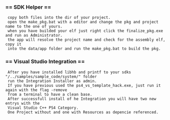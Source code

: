 ### == SDK Helper ==
     copy both files into the dir of your project.
     open the make_pkg.bat with a editor and change the pkg and project name to the one of yours.
     when you have builded your elf just right click the finalize_pkg.exe and run as Administrator.
     the app will resolve the project name and check for the assembly elf, copy it
     into the data/app folder and run the make_pkg.bat to build the pkg.

### == Visual Studio Integration ==
     After you have installed libhb and printf to your sdks "/../samples/sample_code/system/" folder
     run the Integration Installer as admin.
     If you have previous used the ps4_vs_template_hack.exe, just run it again with the flag -remove
     from a terminal to have a clean base.
     After successfull install of he Integration you will have two new entrys with the
     Visual Studio C++ PS4 Category.
     One Project without and one with Resources as depencie referenced.